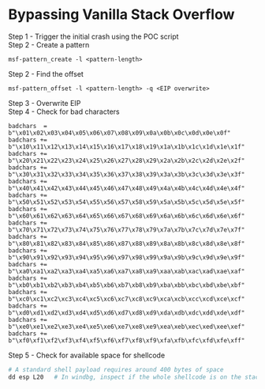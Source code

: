 # Bypassing Vanilla Stack Overflow
Step 1 - Trigger the initial crash using the POC script </br>
Step 2 - Create a pattern
```
msf-pattern_create -l <pattern-length>
```
Step 2 - Find the offset
```
msf-pattern_offset -l <pattern-length> -q <EIP overwrite>
```
Step 3 - Overwrite EIP </br>
Step 4 - Check for bad characters
```
badchars  = b"\x01\x02\x03\x04\x05\x06\x07\x08\x09\x0a\x0b\x0c\x0d\x0e\x0f"
badchars += b"\x10\x11\x12\x13\x14\x15\x16\x17\x18\x19\x1a\x1b\x1c\x1d\x1e\x1f"
badchars += b"\x20\x21\x22\x23\x24\x25\x26\x27\x28\x29\x2a\x2b\x2c\x2d\x2e\x2f"
badchars += b"\x30\x31\x32\x33\x34\x35\x36\x37\x38\x39\x3a\x3b\x3c\x3d\x3e\x3f"
badchars += b"\x40\x41\x42\x43\x44\x45\x46\x47\x48\x49\x4a\x4b\x4c\x4d\x4e\x4f"
badchars += b"\x50\x51\x52\x53\x54\x55\x56\x57\x58\x59\x5a\x5b\x5c\x5d\x5e\x5f"
badchars += b"\x60\x61\x62\x63\x64\x65\x66\x67\x68\x69\x6a\x6b\x6c\x6d\x6e\x6f"
badchars += b"\x70\x71\x72\x73\x74\x75\x76\x77\x78\x79\x7a\x7b\x7c\x7d\x7e\x7f"
badchars += b"\x80\x81\x82\x83\x84\x85\x86\x87\x88\x89\x8a\x8b\x8c\x8d\x8e\x8f"
badchars += b"\x90\x91\x92\x93\x94\x95\x96\x97\x98\x99\x9a\x9b\x9c\x9d\x9e\x9f"
badchars += b"\xa0\xa1\xa2\xa3\xa4\xa5\xa6\xa7\xa8\xa9\xaa\xab\xac\xad\xae\xaf"
badchars += b"\xb0\xb1\xb2\xb3\xb4\xb5\xb6\xb7\xb8\xb9\xba\xbb\xbc\xbd\xbe\xbf"
badchars += b"\xc0\xc1\xc2\xc3\xc4\xc5\xc6\xc7\xc8\xc9\xca\xcb\xcc\xcd\xce\xcf"
badchars += b"\xd0\xd1\xd2\xd3\xd4\xd5\xd6\xd7\xd8\xd9\xda\xdb\xdc\xdd\xde\xdf"
badchars += b"\xe0\xe1\xe2\xe3\xe4\xe5\xe6\xe7\xe8\xe9\xea\xeb\xec\xed\xee\xef"
badchars += b"\xf0\xf1\xf2\xf3\xf4\xf5\xf6\xf7\xf8\xf9\xfa\xfb\xfc\xfd\xfe\xff"
```
Step 5 - Check for available space for shellcode
```python
# A standard shell payload requires around 400 bytes of space
dd esp L20   # In windbg, inspect if the whole shellcode is on the stack at the time of the crash
```
